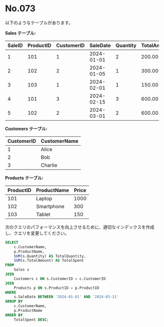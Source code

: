 # No.073

以下のようなテーブルがあります。

**Sales テーブル:**

| SaleID | ProductID | CustomerID | SaleDate   | Quantity | TotalAmount |
|--------|-----------|------------|------------|----------|-------------|
| 1      | 101       | 1          | 2024-01-01 | 2        | 200.00      |
| 2      | 102       | 2          | 2024-01-05 | 1        | 300.00      |
| 3      | 103       | 1          | 2024-02-01 | 1        | 150.00      |
| 4      | 101       | 3          | 2024-02-15 | 3        | 600.00      |
| 5      | 102       | 2          | 2024-03-01 | 2        | 600.00      |

**Customers テーブル:**

| CustomerID | CustomerName |
|------------|--------------|
| 1          | Alice        |
| 2          | Bob          |
| 3          | Charlie      |

**Products テーブル:**

| ProductID | ProductName   | Price |
|-----------|---------------|-------|
| 101       | Laptop        | 1000  |
| 102       | Smartphone    | 300   |
| 103       | Tablet        | 150   |

次のクエリのパフォーマンスを向上させるために、適切なインデックスを作成し、クエリを変更してください。

```sql
SELECT
    c.CustomerName,
    p.ProductName,
    SUM(s.Quantity) AS TotalQuantity,
    SUM(s.TotalAmount) AS TotalSpent
FROM
    Sales s
JOIN
    Customers c ON s.CustomerID = c.CustomerID
JOIN
    Products p ON s.ProductID = p.ProductID
WHERE
    s.SaleDate BETWEEN '2024-01-01' AND '2024-03-31'
GROUP BY
    c.CustomerName,
    p.ProductName
ORDER BY
    TotalSpent DESC;
```
